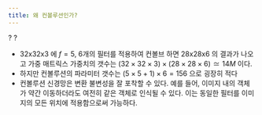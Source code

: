```yaml
---
title: 왜 컨볼루션인가?
---
```

?
?

- 32x32x3 에 $f=5$, 6개의 필터를 적용하여 컨볼브 하면 28x28x6 의 결과가 나오고 가중 매트릭스 가중치의 갯수는 $(32\times{}32\times{}3)\times{}(28\times{}28\times{}6)\simeq14M$ 이다.
- 하지만 컨볼루션의 파라미터 갯수는 $(5\times{}5+1)\times{}6=156$ 으로 굉장히 적다
- 컨볼루션 신경망은 변환 불변성을 잘 포착할 수 있다. 예를 들어, 이미지 내의 객체가 약간 이동하더라도 여전히 같은 객체로 인식될 수 있다. 이는 동일한 필터를 이미지의 모든 위치에 적용함으로써 가능하다.